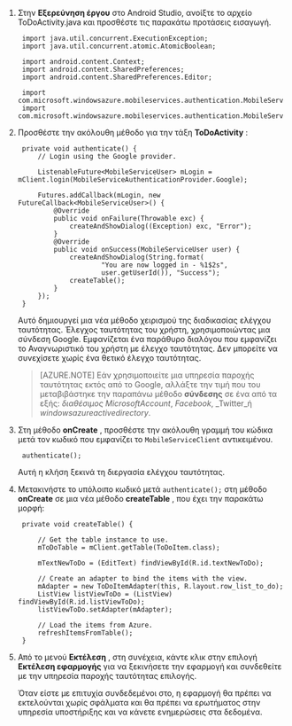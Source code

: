 
1. Στην **Εξερεύνηση έργου** στο Android Studio, ανοίξτε το αρχείο ToDoActivity.java και προσθέστε τις παρακάτω προτάσεις εισαγωγή.

        import java.util.concurrent.ExecutionException;
        import java.util.concurrent.atomic.AtomicBoolean;

        import android.content.Context;
        import android.content.SharedPreferences;
        import android.content.SharedPreferences.Editor;

        import com.microsoft.windowsazure.mobileservices.authentication.MobileServiceAuthenticationProvider;
        import com.microsoft.windowsazure.mobileservices.authentication.MobileServiceUser;

2. Προσθέστε την ακόλουθη μέθοδο για την τάξη **ToDoActivity** : 
    
        private void authenticate() {
            // Login using the Google provider.
            
            ListenableFuture<MobileServiceUser> mLogin = mClient.login(MobileServiceAuthenticationProvider.Google);
    
            Futures.addCallback(mLogin, new FutureCallback<MobileServiceUser>() {
                @Override
                public void onFailure(Throwable exc) {
                    createAndShowDialog((Exception) exc, "Error");
                }           
                @Override
                public void onSuccess(MobileServiceUser user) {
                    createAndShowDialog(String.format(
                            "You are now logged in - %1$2s",
                            user.getUserId()), "Success");
                    createTable();  
                }
            });     
        }


    Αυτό δημιουργεί μια νέα μέθοδο χειρισμού της διαδικασίας ελέγχου ταυτότητας. Έλεγχος ταυτότητας του χρήστη, χρησιμοποιώντας μια σύνδεση Google. Εμφανίζεται ένα παράθυρο διαλόγου που εμφανίζει το Αναγνωριστικό του χρήστη με έλεγχο ταυτότητας. Δεν μπορείτε να συνεχίσετε χωρίς ένα θετικό έλεγχο ταυτότητας.

    > [AZURE.NOTE] Εάν χρησιμοποιείτε μια υπηρεσία παροχής ταυτότητας εκτός από το Google, αλλάξτε την τιμή που του μεταβιβάστηκε την παραπάνω μέθοδο **σύνδεσης** σε ένα από τα εξής: _διαθέσιμος MicrosoftAccount_, _Facebook_, _Twitter_ή _windowsazureactivedirectory_.

3. Στη μέθοδο **onCreate** , προσθέστε την ακόλουθη γραμμή του κώδικα μετά τον κωδικό που εμφανίζει το `MobileServiceClient` αντικειμένου.

        authenticate();

    Αυτή η κλήση ξεκινά τη διεργασία ελέγχου ταυτότητας.

4. Μετακινήστε το υπόλοιπο κωδικό μετά `authenticate();` στη μέθοδο **onCreate** σε μια νέα μέθοδο **createTable** , που έχει την παρακάτω μορφή:

        private void createTable() {
    
            // Get the table instance to use.
            mToDoTable = mClient.getTable(ToDoItem.class);
    
            mTextNewToDo = (EditText) findViewById(R.id.textNewToDo);
    
            // Create an adapter to bind the items with the view.
            mAdapter = new ToDoItemAdapter(this, R.layout.row_list_to_do);
            ListView listViewToDo = (ListView) findViewById(R.id.listViewToDo);
            listViewToDo.setAdapter(mAdapter);
    
            // Load the items from Azure.
            refreshItemsFromTable();
        }

9. Από το μενού **Εκτέλεση** , στη συνέχεια, κάντε κλικ στην επιλογή **Εκτέλεση εφαρμογής** για να ξεκινήσετε την εφαρμογή και συνδεθείτε με την υπηρεσία παροχής ταυτότητας επιλογής. 

    Όταν είστε με επιτυχία συνδεδεμένοι στο, η εφαρμογή θα πρέπει να εκτελούνται χωρίς σφάλματα και θα πρέπει να ερωτήματος στην υπηρεσία υποστήριξης και να κάνετε ενημερώσεις στα δεδομένα.